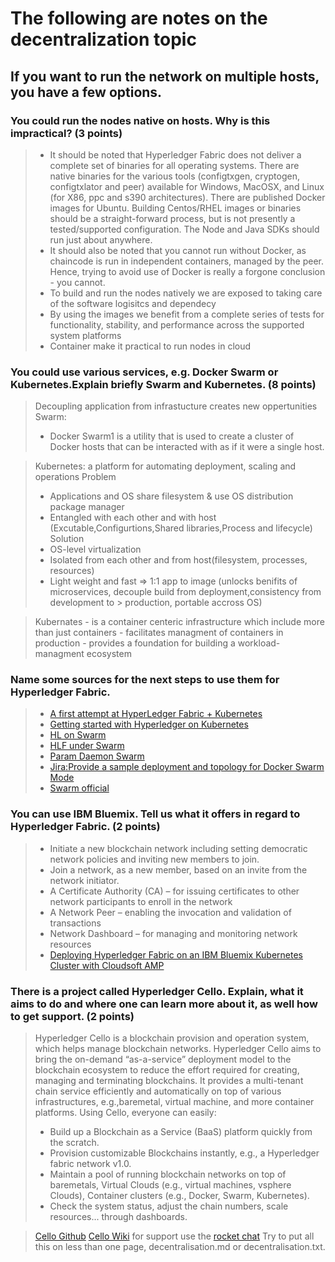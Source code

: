# The following are notes on the decentralization topic

## If you want to run the network on multiple hosts, you have a few options.

### You could run the nodes native on hosts. Why is this impractical? (3 points)
> - It should be noted that Hyperledger Fabric does not deliver a complete set of binaries for all operating systems. There are native binaries for the various tools (configtxgen, cryptogen, configtxlator and peer) available for Windows, MacOSX, and Linux (for X86, ppc and s390 architectures). There are published Docker images for Ubuntu. Building Centos/RHEL images or binaries should be a straight-forward process, but is not presently a tested/supported configuration. The Node and Java SDKs should run just about anywhere.
> - It should also be noted that you cannot run without Docker, as chaincode is run in independent containers, managed by the peer. Hence, trying to avoid use of Docker is really a forgone conclusion - you cannot.
> - To build and run the nodes natively we are exposed to taking care of the software logisitcs and dependecy
> - By using the images we benefit from a complete series of tests for functionality, stability, and performance across the supported system platforms
> - Container make it practical to run nodes in cloud

### You could use various services, e.g. Docker Swarm or Kubernetes.Explain briefly Swarm and Kubernetes.  (8 points)
> Decoupling application from infrastucture creates new oppertunities
> Swarm:
> - Docker Swarm1 is a utility that is used to create a cluster of Docker hosts that can be interacted with as if it were a single host.

>Kubernetes: a platform for automating deployment, scaling and operations Problem
> - Applications and OS share filesystem & use OS distribution package manager
> - Entangled with each other and with host (Excutable,Configurtions,Shared libraries,Process and lifecycle)
>Solution
> - OS-level virtualization
> - Isolated from each other and from host(filesystem, processes, resources)
> - Light weight and fast => 1:1 app to image (unlocks benifits of microservices, decouple build from deployment,consistency from development to > production, portable accross OS)

>Kubernates
	- is a container centeric infrastructure which include more than just containers
	- facilitates managment of containers in production
	- provides a foundation for building a workload-managment ecosystem

### Name some sources for the next steps to use them for Hyperledger Fabric.
> - [A first attempt at HyperLedger Fabric + Kubernetes](https://medium.com/wearetheledger/a-first-attempt-at-hyperledger-fabric-kubernetes-66e43b12a211)
> - [Getting started with Hyperledger on Kubernetes](https://developers.redhat.com/blog/2016/11/01/getting-started-with-hyperledger-on-kubernetes/)
> - [HL on Swarm](https://github.com/ChoiSD/hyperledger_on_swarm)
> - [HLF under Swarm](https://github.com/stylixboom/param_daemon/blob/master/hyperledger_under_swarm.pdf)
> - [Param Daemon Swarm](https://github.com/stylixboom/param_daemon)
> - [Jira:Provide a sample deployment and topology for Docker Swarm Mode](https://jira.hyperledger.org/browse/FAB-3338)
> - [Swarm official](https://docs.docker.com/engine/swarm/)

### You can use IBM Bluemix. Tell us what it offers in regard to Hyperledger Fabric. (2 points)
> - Initiate a new blockchain network including setting democratic network policies and inviting new members to join.
> - Join a network, as a new member, based on an invite from the network initiator.
> - A Certificate Authority (CA) – for issuing certificates to other network participants to enroll in the network
> - A Network Peer – enabling the invocation and validation of transactions
> - Network Dashboard – for managing and monitoring network resources
> - [Deploying Hyperledger Fabric on an IBM Bluemix Kubernetes Cluster with Cloudsoft AMP](https://www.cloudsoft.io/blog/deploying-hyperledger-fabric-on-ibm-bluemix-kubernetes-cluster-using-amp)

### There is a project called Hyperledger Cello. Explain, what it aims to do and where one can learn more about it, as well how to get support. (2 points)
> Hyperledger Cello is a blockchain provision and operation system, which helps manage blockchain networks.
> Hyperledger Cello aims to bring the on-demand “as-a-service” deployment model to the blockchain ecosystem to reduce the effort required for
> creating, managing and terminating blockchains. It provides a multi-tenant chain service efficiently and automatically on top of various
> infrastructures, e.g.,baremetal, virtual machine, and more container platforms.
> Using Cello, everyone can easily:
> - Build up a Blockchain as a Service (BaaS) platform quickly from the scratch.
> - Provision customizable Blockchains instantly, e.g., a Hyperledger fabric network v1.0.
> - Maintain a pool of running blockchain networks on top of baremetals, Virtual Clouds (e.g., virtual machines, vsphere Clouds), Container
> clusters (e.g., Docker, Swarm, Kubernetes).
> - Check the system status, adjust the chain numbers, scale resources... through dashboards.

> [Cello Github](https://github.com/hyperledger/cello)
> [Cello Wiki](https://wiki.hyperledger.org/projects/cello)
> for support use the [rocket chat](https://chat.hyperledger.org/channel/cello)
Try to put all this on less than one page, decentralisation.md or decentralisation.txt.